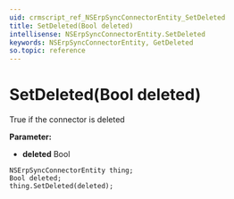 ```yaml
---
uid: crmscript_ref_NSErpSyncConnectorEntity_SetDeleted
title: SetDeleted(Bool deleted)
intellisense: NSErpSyncConnectorEntity.SetDeleted
keywords: NSErpSyncConnectorEntity, GetDeleted
so.topic: reference
---
```


# SetDeleted(Bool deleted)

True if the connector is deleted

**Parameter:** 
* **deleted** Bool

```crmscript
NSErpSyncConnectorEntity thing;
Bool deleted;
thing.SetDeleted(deleted);
```

